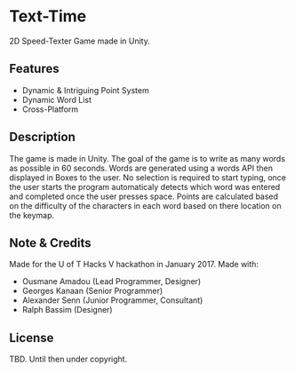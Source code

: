 # Text-Time
2D Speed-Texter Game made in Unity. 

## Features
- Dynamic & Intriguing Point System
- Dynamic Word List
- Cross-Platform

## Description
The game is made in Unity. The goal of the game is to write as many words as possible in 60 seconds. Words are generated using a words API then displayed in Boxes to the user. No selection is required to start typing, once the user starts the program automaticaly detects which word was entered and completed once the user presses space. Points are calculated based on the difficulty of the characters in each word based on there location on the keymap. 

## Note & Credits 
Made for the U of T Hacks V hackathon in January 2017. Made with:
- Ousmane Amadou (Lead Programmer, Designer)
- Georges Kanaan (Senior Programmer)
- Alexander Senn (Junior Programmer, Consultant)
- Ralph Bassim (Designer)

## License
TBD. Until then under copyright.
